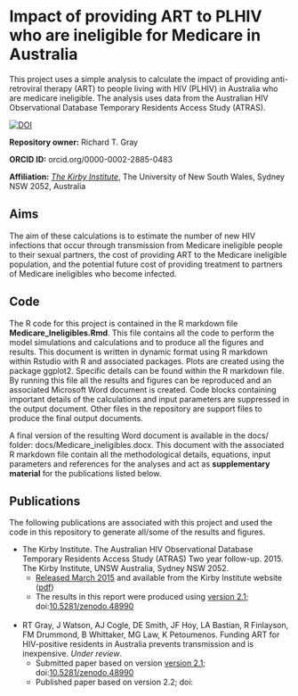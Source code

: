 # Impact of providing ART to PLHIV who are ineligible for Medicare in Australia

This project uses a simple analysis to calculate the impact of providing anti-retroviral therapy (ART) to people living with HIV (PLHIV) in Australia who are medicare ineligible. The analysis uses data from the Australian HIV Observational Database Temporary Residents Access Study (ATRAS). 

[![DOI](https://zenodo.org/badge/doi/10.5281/zenodo.48990.svg)](http://dx.doi.org/10.5281/zenodo.48990)

**Repository owner:** Richard T. Gray

**ORCID ID:** orcid.org/0000-0002-2885-0483

**Affiliation:** [_The Kirby Institute_](https://kirby.unsw.edu.au/), The University of New South Wales, Sydney NSW 2052, Australia

## Aims

The aim of these calculations is to estimate the number of new HIV infections that occur through transmission from Medicare ineligible people to their sexual partners, the cost of providing ART to the Medicare ineligible population, and the potential future cost of providing treatment to partners of Medicare ineligibles who become infected. 

## Code

The R code for this project is contained in the R markdown file **Medicare_Ineligibles.Rmd**. This file contains all the code to perform the model simulations and calculations and to produce all the figures and results. This document is written in dynamic format using R markdown within Rstudio with R and associated packages. Plots are created using the package ggplot2. Specific details can be found within the R markdown file. By running this file all the results and figures can be reproduced and an associated Microsoft Word document is created. Code blocks containing important details of the calculations and input parameters are suppressed in the output document. Other files in the repository are support files to produce the final output documents.

A final version of the resulting Word document is available in the docs/ folder: docs/Medicare_ineligibles.docx. This document with the associated R markdown file contain all the methodological details, equations, input parameters and references for the analyses and act as **supplementary material** for the publications listed below. 

## Publications

The following publications are associated with this project and used the code in this repository to generate all/some of the results and figures.

- The Kirby Institute. The Australian HIV Observational Database Temporary Residents Access Study (ATRAS) Two year follow-up. 2015. The Kirby Institute, UNSW Australia, Sydney NSW 2052.
  - [Released March 2015](https://kirby.unsw.edu.au/publications/australian-hiv-observational-database-temporary-residents-access-study-atras-mar-2015) and available from the Kirby Institute website ([pdf](https://kirby.unsw.edu.au/sites/default/files/AHOD_ATRAS%20Report%20Vol.%202%202015.pdf))
  - The results in this report were produced using [version 2.1](https://github.com/leftygray/ART_For_Temporary_Residents/tree/v2.1); doi:[10.5281/zenodo.48990](https://doi.org/10.5281/zenodo.48990)
<br></br>
- RT Gray, J Watson, AJ Cogle, DE Smith, JF Hoy, LA Bastian, R Finlayson, FM Drummond, B Whittaker, MG Law, K Petoumenos. Funding ART for HIV-positive residents in Australia prevents transmission and is inexpensive. _Under review_.
  - Submitted paper based on version [version 2.1](https://github.com/leftygray/ART_For_Temporary_Residents/tree/v2.1); doi:[10.5281/zenodo.48990](https://doi.org/10.5281/zenodo.48990)
  - Published paper based on version 2.2; doi:
